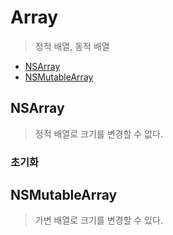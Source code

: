 # Array

> 정적 배열, 동적 배열

- [NSArray]()
- [NSMutableArray]()

## NSArray

> 정적 배열로 크기를 변경할 수 없다.

### 초기화





## NSMutableArray

> 가변 배열로 크기를 변경할 수 있다.